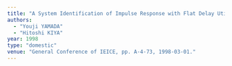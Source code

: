 ```yaml
---
title: "A System Identification of Impulse Response with Flat Delay Utilizing the DFT-FSF Bank"
authors:
  - "Youji YAMADA"
  - "Hitoshi KIYA"
year: 1998
type: "domestic"
venue: "General Conference of IEICE, pp. A-4-73, 1998-03-01."
---
```

